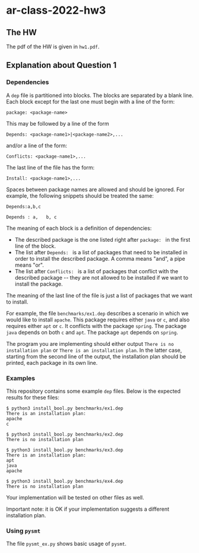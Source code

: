 # ar-class-2022-hw3
## The HW
The pdf of the HW is given in `hw1.pdf`.

## Explanation about Question 1
### Dependencies
A `dep` file is partitioned into blocks. 
The blocks are separated by a blank line.
Each block except for the last one must begin with a line of the form:
```
package: <package-name>
```
This may be followed by a line of the form 
```
Depends: <package-name1>|<package-name2>,...
```
and/or a line of the form:
```
Conflicts: <package-name1>,...
```

The last line of the file has the form:
```
Install: <package-name1>,...
```

Spaces between package names are allowed and 
should be ignored.
For example, the following snippets should be treated the same:
```
Depends:a,b,c
```

```
Depends : a,   b, c   
```

The meaning of each block is a definition of dependencies:
- The described package is the one listed right after `package: ` in the first line of the block.
- The list after `Depends: ` is a list of packages that need to be installed in order to install the described package. A comma means "and", a pipe means "or".
- The list after `Conflicts: ` is a list of packages that conflict with the described package -- they are not allowed to be installed if we want to install the package.

The meaning of the last line of the file is just a list of packages that we want to install.

For example, the file `benchmarks/ex1.dep` describes a scenario in which we would like to install `apache`. This package requires either `java` or `c`, and also requires either `apt` or `c`. It conflicts with the package `spring`. The package `java` depends on both `c` and `apt`. The package `apt` depends on `spring`.

The program you are implementing should either output `There is no installation plan` or
`There is an installation plan`.
In the latter case, starting from the second line of the output, the installation plan should be printed, each package in its own line.

### Examples

This repository contains some example `dep` files. 
Below is the expected results for these files:
```
$ python3 install_bool.py benchmarks/ex1.dep
There is an installation plan:
apache
c

$ python3 install_bool.py benchmarks/ex2.dep
There is no installation plan

$ python3 install_bool.py benchmarks/ex3.dep
There is an installation plan:
apt
java
apache

$ python3 install_bool.py benchmarks/ex4.dep
There is no installation plan
```

Your implementation will be tested on other files as well.

Important note: it is OK if your implementation suggests a different installation plan.

### Using `pysmt`

The file `pysmt_ex.py` shows basic usage of `pysmt`.
